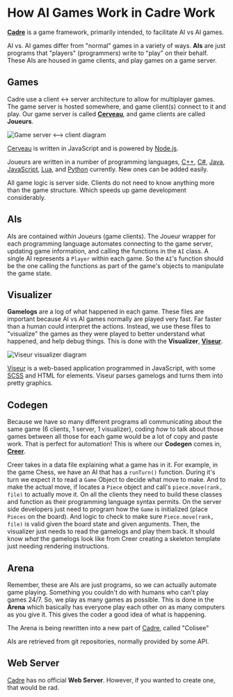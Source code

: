 How AI Games Work in Cadre Work
===============================
**[Cadre]** is a game framework, primarily intended, to facilitate AI vs AI games.

[Cadre]: http://github.com/siggame/Cadre

AI vs. AI games differ from "normal" games in a variety of ways. **AIs** are just programs that "players" (programmers) write to "play" on their behalf.  These AIs are housed in game clients, and play games on a game server.

Games
---------
Cadre use a client ↔ server architecture to allow for multiplayer games. The game server is hosted somewhere, and game client(s) connect to it and play. Our game server is called **[Cerveau]**, and game clients are called **Joueurs**.

![Game server <--> client diagram](http://i.imgur.com/IaA8vJ7.png)

[Cerveau] is written in JavaScript and is powered by [Node.js].

[Cerveau]: http://github.com/siggame/Cerveau
[Node.js]: https://nodejs.org/en/

Joueurs are written in a number of programming languages, [C++], [C#], [Java], [JavaScript], [Lua], and [Python] currently. New ones can be added easily.

[C++]: http://github.com/siggame/Joueur.cpp
[C#]: http://github.com/siggame/Joueur.cs
[Java]: http://github.com/siggame/Joueur.java
[JavaScript]: http://github.com/siggame/Joueur.js
[Lua]: http://github.com/siggame/Joueur.lua
[Python]: http://github.com/siggame/Joueur.py

All game logic is server side. Clients do not need to know anything more than the game structure. Which speeds up game development considerably.

AIs
-----
AIs are contained *within* Joueurs (game clients). The Joueur wrapper for each programming language automates connecting to the game server, updating game information, and calling the functions in the `AI` class. A single AI represents a `Player` within each game. So the `AI`'s function should be the one calling the functions as part of the game's objects to manipulate the game state.

Visualizer
--------------
**Gamelogs** are a log of what happened in each game. These files are important because AI vs AI games normally are played very fast. Far faster than a human could interpret the actions. Instead, we use these files to "visualize" the games as they were played to better understand what happened, and help debug things. This is done with the **Visualizer**, **[Viseur]**.

[Viseur]: http://github.com/siggame/Viseur

![Viseur visualizer diagram](http://i.imgur.com/ryRqWsM.png)

[Viseur] is a web-based application programmed in JavaScript, with some [SCSS] and HTML for elements. Viseur parses gamelogs and turns them into pretty graphics.

[SCSS]: http://sass-lang.com/

Codegen
------------
Because we have so many different programs all communicating about the same game (6 clients, 1 server, 1 visualizer), coding *how* to talk about those games between all those for each game would be a lot of copy and paste work. That is perfect for automation! This is where our **Codegen** comes in, **[Creer]**.

[Creer]: http://github.com/siggame/Creer

Creer takes in a data file explaining what a game has in it. For example, in the game Chess, we have an AI that has a `runTurn()` function. During it's turn we expect it to read a `Game` Object to decide what move to make. And to make the actual move, if locates a `Piece` object and call's `piece.move(rank, file)` to actually move it. On all the clients they need to build these classes and function as their programming language syntax permits. On the server side developers just need to program how the `Game` is initialized (place `Pieces` on the board). And logic to check to make sure `Piece.move(rank, file)` is valid given the board state and given arguments. Then, the visualizer just needs to read the gamelogs and play them back. It should know *what* the gamelogs look like from Creer creating a skeleton template just needing rendering instructions.

Arena
--------
Remember, these are AIs are just programs, so we can actually automate game playing. Something you couldn't do with humans who can't play games 24/7. So, we play as many games as possible. This is done in the **Arena** which basically has everyone play each other on as many computers as you give it. This gives the coder a good idea of what is happening.

The Arena is being rewritten into a new part of [Cadre], called "Colisee"

AIs are retrieved from git repositories, normally provided by some API.

Web Server
----------------
[Cadre] has no official **Web Server**. However, if you wanted to create one, that would be rad.
